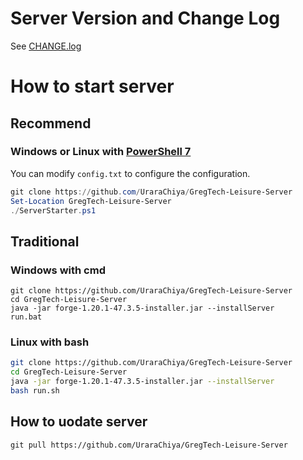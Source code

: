 # Server Version and Change Log
See [CHANGE.log](./CHANGE.log)



# How to start server
## Recommend
### Windows or Linux with [PowerShell 7](https://learn.microsoft.com/en-us/powershell/scripting/install/installing-powershell-on-windows)
You can modify `config.txt` to configure the configuration.
``` PowerShell
git clone https://github.com/UraraChiya/GregTech-Leisure-Server
Set-Location GregTech-Leisure-Server
./ServerStarter.ps1
```
## Traditional
### Windows with cmd
``` shell
git clone https://github.com/UraraChiya/GregTech-Leisure-Server
cd GregTech-Leisure-Server
java -jar forge-1.20.1-47.3.5-installer.jar --installServer
run.bat
```
### Linux with bash

``` bash
git clone https://github.com/UraraChiya/GregTech-Leisure-Server
cd GregTech-Leisure-Server
java -jar forge-1.20.1-47.3.5-installer.jar --installServer
bash run.sh
```

## How to uodate server
``` shell
git pull https://github.com/UraraChiya/GregTech-Leisure-Server
```